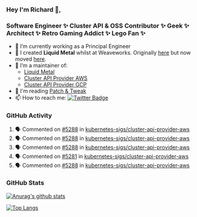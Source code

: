 ### Hey I'm Richard 👋, 

<h3 align="left">Software Engineer ✨ Cluster API & OSS Contributor ✨ Geek ✨ Architect ✨ Retro Gaming Addict ✨ Lego Fan ✨</h3>

- 🔭 I’m currently working as a Principal Engineer
- 📯 I created **Liquid Metal** whilst at Weaveworks. Originally [here](https://github.com/weaveworks-liquidmetal) but now moved [here](https://github.com/liquidmetal-dev).
- 👯 I’m a maintainer of:
  -  [Liquid Metal](https://github.com/liquidmetal-dev)
  -  [Cluster API Provider AWS](https://github.com/kubernetes-sigs/cluster-api-provider-aws)
  -  [Cluster API Provider GCP](https://github.com/kubernetes-sigs/cluster-api-provider-gcp)
- 💬 I'm reading [Patch & Tweak](https://bjooks.com/products/patch-tweak-exploring-modular-synthesis)
- 📫 How to reach me: [![Twitter Badge](https://img.shields.io/badge/-@fruit_case-00acee?style=flat&logo=Twitter&logoColor=white)](https://twitter.com/intent/follow?screen_name=fruit_case "Follow on Twitter")

### GitHub Activity 

<!--START_SECTION:activity-->
1. 🗣 Commented on [#5288](https://github.com/kubernetes-sigs/cluster-api-provider-aws/pull/5288#issuecomment-2602284756) in [kubernetes-sigs/cluster-api-provider-aws](https://github.com/kubernetes-sigs/cluster-api-provider-aws)
2. 🗣 Commented on [#5288](https://github.com/kubernetes-sigs/cluster-api-provider-aws/pull/5288#issuecomment-2602118972) in [kubernetes-sigs/cluster-api-provider-aws](https://github.com/kubernetes-sigs/cluster-api-provider-aws)
3. 🗣 Commented on [#5288](https://github.com/kubernetes-sigs/cluster-api-provider-aws/pull/5288#issuecomment-2601943972) in [kubernetes-sigs/cluster-api-provider-aws](https://github.com/kubernetes-sigs/cluster-api-provider-aws)
4. 🗣 Commented on [#5281](https://github.com/kubernetes-sigs/cluster-api-provider-aws/pull/5281#issuecomment-2601769312) in [kubernetes-sigs/cluster-api-provider-aws](https://github.com/kubernetes-sigs/cluster-api-provider-aws)
5. 🗣 Commented on [#5288](https://github.com/kubernetes-sigs/cluster-api-provider-aws/pull/5288#issuecomment-2601759247) in [kubernetes-sigs/cluster-api-provider-aws](https://github.com/kubernetes-sigs/cluster-api-provider-aws)
<!--END_SECTION:activity-->

### GitHub Stats

[![Anurag's github stats](https://github-readme-stats.vercel.app/api?username=richardcase&count_private=true&show_icons=true)](https://github.com/anuraghazra/github-readme-stats)

[![Top Langs](https://github-readme-stats.vercel.app/api/top-langs/?username=richardcase&hide=html&layout=compact)](https://github.com/anuraghazra/github-readme-stats)
